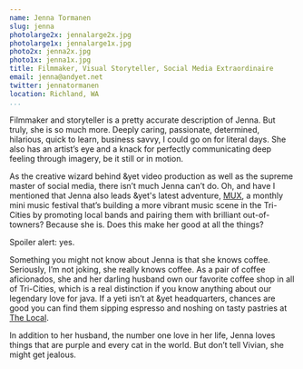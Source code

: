 ```yaml
---
name: Jenna Tormanen
slug: jenna
photolarge2x: jennalarge2x.jpg
photolarge1x: jennalarge1x.jpg
photo2x: jenna2x.jpg
photo1x: jenna1x.jpg
title: Filmmaker, Visual Storyteller, Social Media Extraordinaire
email: jenna@andyet.net
twitter: jennatormanen
location: Richland, WA
...
```



Filmmaker and storyteller is a pretty accurate description of Jenna. But truly, she is so much more. Deeply caring, passionate, determined, hilarious, quick to learn, business savvy, I could go on for literal days. She also has an artist’s eye and a knack for perfectly communicating deep feeling through imagery, be it still or in motion. 

As the creative wizard behind &yet video production as well as the supreme master of social media, there isn’t much Jenna can’t do. Oh, and have I mentioned that Jenna also leads &yet's latest adventure, [MUX](http://mux.tc/), a monthly mini music festival that’s building a more vibrant music scene in the Tri-Cities by promoting local bands and pairing them with brilliant out-of-towners? Because she is. Does this make her good at all the things? 

Spoiler alert: yes. 

Something you might not know about Jenna is that she knows coffee. Seriously, I’m not joking, she really knows coffee. As a pair of coffee aficionados, she and her darling husband own our favorite coffee shop in all of Tri-Cities, which is a real distinction if you know anything about our legendary love for java. If a yeti isn’t at &yet headquarters, chances are good you can find them sipping espresso and noshing on tasty pastries at [The Local](http://www.wearethelocal.com/#about-1). 

In addition to her husband, the number one love in her life, Jenna loves things that are purple and every cat in the world. But don’t tell Vivian, she might get jealous.
